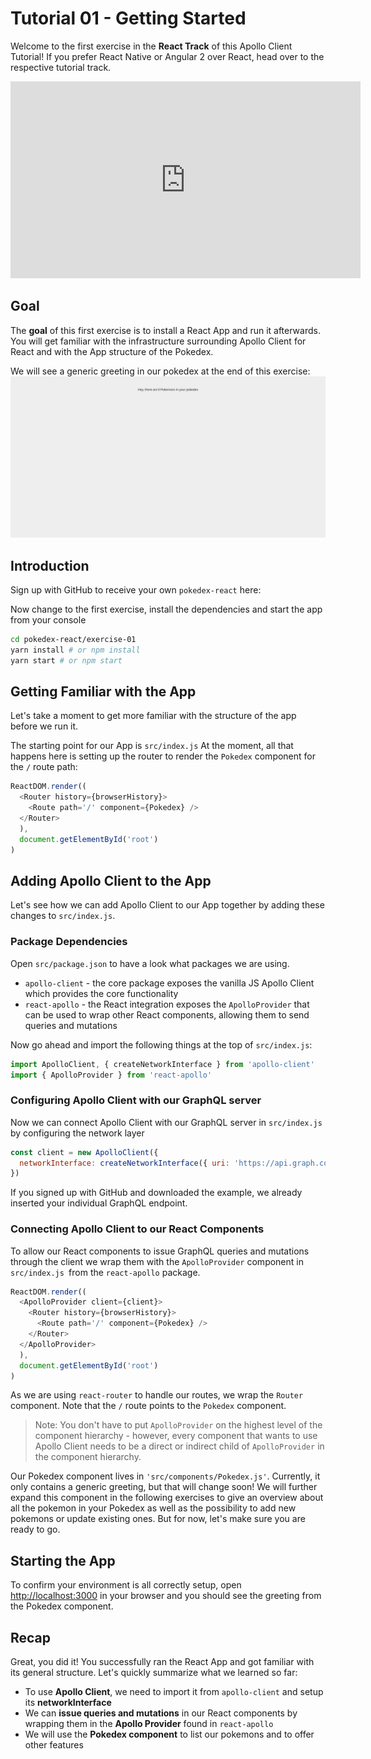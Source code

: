 # Tutorial 01 - Getting Started

Welcome to the first exercise in the **React Track** of this Apollo Client Tutorial! If you prefer React Native or Angular 2 over React, head over to the respective tutorial track.

<iframe width="560" height="315" src="https://www.youtube.com/embed/TiqPHEzSOg0" frameborder="0" allowfullscreen></iframe>

## Goal

The **goal** of this first exercise is to install a React App and run it afterwards. You will get familiar with the infrastructure surrounding Apollo Client for React and with the App structure of the Pokedex.

We will see a generic greeting in our pokedex at the end of this exercise:
![](../images/react-exercise-01-pokedex.png)

## Introduction

Sign up with GitHub to receive your own `pokedex-react` here:

<!-- __DOWNLOAD_REACT__ -->

Now change to the first exercise, install the dependencies and start the app from your console

```sh
cd pokedex-react/exercise-01
yarn install # or npm install
yarn start # or npm start
```

## Getting Familiar with the App

Let's take a moment to get more familiar with the structure of the app before we run it.

The starting point for our App is `src/index.js` At the moment, all that happens here is setting up the router to render the `Pokedex` component for the `/` route path:

```js
ReactDOM.render((
  <Router history={browserHistory}>
    <Route path='/' component={Pokedex} />
  </Router>
  ),
  document.getElementById('root')
)
```

## Adding Apollo Client to the App

Let's see how we can add Apollo Client to our App together by adding these changes to `src/index.js`.

### Package Dependencies

Open `src/package.json` to have a look what packages we are using.

* `apollo-client` - the core package exposes the vanilla JS Apollo Client which provides the core functionality
* `react-apollo` - the React integration exposes the `ApolloProvider` that can be used to wrap other React components, allowing them to send queries and mutations

Now go ahead and import the following things at the top of `src/index.js`:

```js
import ApolloClient, { createNetworkInterface } from 'apollo-client'
import { ApolloProvider } from 'react-apollo'
```

### Configuring Apollo Client with our GraphQL server

Now we can connect Apollo Client with our GraphQL server in `src/index.js` by configuring the network layer

```js
const client = new ApolloClient({
  networkInterface: createNetworkInterface({ uri: 'https://api.graph.cool/simple/v1/__PROJECT_ID__'}),
})
```

If you signed up with GitHub and downloaded the example, we already inserted your individual GraphQL endpoint.

### Connecting Apollo Client to our React Components

To allow our React components to issue GraphQL queries and mutations through the client we wrap them with the `ApolloProvider` component in `src/index.js `from the `react-apollo` package.

```js
ReactDOM.render((
  <ApolloProvider client={client}>
    <Router history={browserHistory}>
      <Route path='/' component={Pokedex} />
    </Router>
  </ApolloProvider>
  ),
  document.getElementById('root')
)
```

As we are using `react-router` to handle our routes, we wrap the `Router` component. Note that the `/` route points to the `Pokedex` component.

> Note: You don't have to put `ApolloProvider` on the highest level of the component hierarchy - however, every component that wants to use Apollo Client needs to be a direct or indirect child of `ApolloProvider` in the component hierarchy.

Our Pokedex component lives in `'src/components/Pokedex.js'`. Currently, it only contains a generic greeting, but that will change soon! We will further expand this component in the following exercises to give an overview about all the pokemon in your Pokedex as well as the possibility to add new pokemons or update existing ones. But for now, let's make sure you are ready to go.

## Starting the App

To confirm your environment is all correctly setup, open [http://localhost:3000](http://localhost:3000) in your browser and you should see the greeting from the Pokedex component.

## Recap

Great, you did it! You successfully ran the React App and got familiar with its general structure. Let's quickly summarize what we learned so far:

* To use **Apollo Client**, we need to import it from `apollo-client` and setup its **networkInterface**
* We can **issue queries and mutations** in our React components by wrapping them in the **Apollo Provider** found in `react-apollo`
* We will use the **Pokedex component** to list our pokemons and to offer other features

